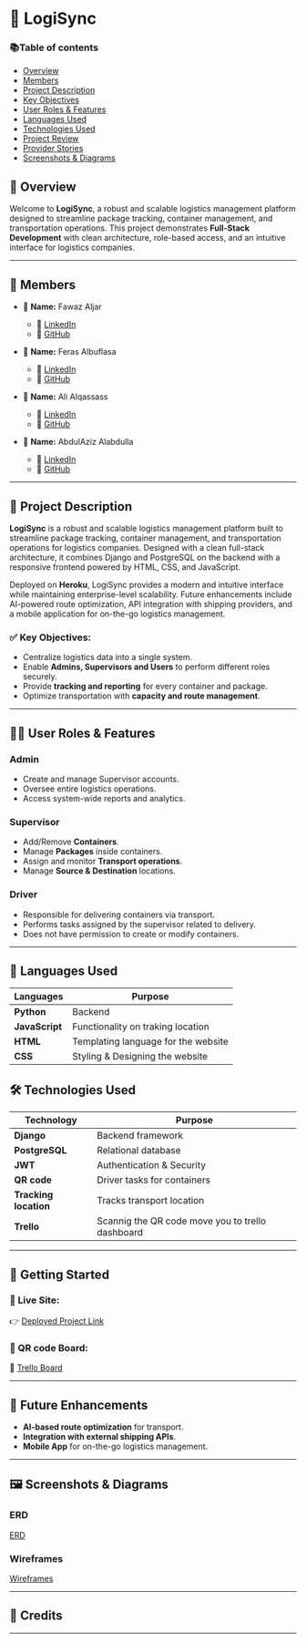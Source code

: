 # 🚛 LogiSync


### 📚Table of contents

- [Overview](#-overview)
- [Members](#-Members)
- [Project Description](#-Project-Description)
- [Key Objectives](#-Key-Objectives)
- [User Roles & Features](#-user-roles--features)
- [Languages Used](#-Languages-used)
- [Technologies Used](#️-technologies-used) 
- [Project Review](#-Project-review)
- [Provider Stories](#-future-enhancements)
- [Screenshots & Diagrams](#-screenshots--diagrams)

## 🔭 Overview
Welcome to **LogiSync**, a robust and scalable logistics management platform designed to streamline package tracking, container management, and transportation operations. This project demonstrates **Full-Stack Development** with clean architecture, role-based access, and an intuitive interface for logistics companies.

---

## 🔗 Members

- 👤 **Name:** Fawaz Aljar  
  - 💼 [LinkedIn](https://www.linkedin.com/in/aljar/)  
  - 🐙 [GitHub](https://github.com/10Fawaz)  

- 👤 **Name:** Feras Albuflasa  
  - 💼 [LinkedIn](https://www.linkedin.com/in/ferasalbuflasa/)  
  - 🐙 [GitHub](https://github.com/FerasAlbuflasa01)  

- 👤 **Name:** Ali Alqassass
  - 💼 [LinkedIn](https://www.linkedin.com/in/ali-alqassas-52805b287/)  
  - 🐙 [GitHub](https://github.com/alqaassass)  

- 👤 **Name:** AbdulAziz Alabdulla
  - 💼 [LinkedIn](https://www.linkedin.com/in/abdulaziz-khalid-774066285/)  
  - 🐙 [GitHub](https://github.com/abdkhalid24)  


---

## 📜 Project Description

**LogiSync** is a robust and scalable logistics management platform built to streamline package tracking, container management, and transportation operations for logistics companies. Designed with a clean full-stack architecture, it combines Django and PostgreSQL on the backend with a responsive frontend powered by HTML, CSS, and JavaScript. 

Deployed on **Heroku**, LogiSync provides a modern and intuitive interface while maintaining enterprise-level scalability. Future enhancements include AI-powered route optimization, API integration with shipping providers, and a mobile application for on-the-go logistics management.

### ✅ Key Objectives:
- Centralize logistics data into a single system.
- Enable **Admins, Supervisors and Users** to perform different roles securely.
- Provide **tracking and reporting** for every container and package.
- Optimize transportation with **capacity and route management**.

---

## 🧑‍💼 User Roles & Features

### **Admin**
- Create and manage Supervisor accounts.
- Oversee entire logistics operations.
- Access system-wide reports and analytics.

### **Supervisor**
- Add/Remove **Containers**.
- Manage **Packages** inside containers.
- Assign and monitor **Transport operations**.
- Manage **Source & Destination** locations.

### **Driver**
- Responsible for delivering containers via transport.
- Performs tasks assigned by the supervisor related to delivery.
- Does not have permission to create or modify containers.

---
## 📝 Languages Used

| Languages         | Purpose                     |
| ----------------- | --------------------------- |
| **Python**        | Backend            |
| **JavaScript**    | Functionality on traking location       |
| **HTML**          | Templating language for  the website                |
| **CSS**           | Styling & Designing the website   |



## 🛠️ Technologies Used

| Technology        | Purpose                     |
| ----------------- | --------------------------- |
| **Django**        | Backend framework           |
| **PostgreSQL**    | Relational database         |
| **JWT**           | Authentication & Security   |
| **QR code**       | Driver tasks for containers
| **Tracking location** | Tracks transport location
| **Trello**        | Scannig the QR code move you to trello dashboard |

---

## 🚀 Getting Started

### 🔗 Live Site:
👉 [Deployed Project Link](https://logisync-eadf6892bb3a.herokuapp.com/) 

### 🧩 QR code Board:
📌 [Trello Board](https://trello.com/b/zo6OdEIF/logisync) 

---

## 🔮 Future Enhancements

- **AI-based route optimization** for transport.
- **Integration with external shipping APIs**.
- **Mobile App** for on-the-go logistics management.

---

## 🖼 Screenshots & Diagrams

### **ERD**
[ERD](https://lucid.app/lucidchart/e98a4b0d-ac3e-4917-8101-274dcbd51809/edit?invitationId=inv_b8e44cb8-98f8-4105-bcb7-4b6bde1282c7&referringApp=slack&page=0_0#)  

### **Wireframes**
[Wireframes](https://www.canva.com/design/DAGvYY53A_A/Ys5SFNqTUrPE1dNtHWTxYQ/edit) 

---

## 🙌 Credits


---
